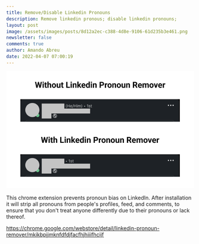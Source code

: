 ```yaml
---
title: Remove/Disable Linkedin Pronouns
description: Remove linkedin pronous; disable linkedin pronouns;
layout: post
image: /assets/images/posts/8d12a2ec-c388-4d8e-9106-61d235b3e461.png
newsletter: false
comments: true
author: Amando Abreu
date: 2022-04-07 07:00:19
---
```

![](/assets/images/posts/8d12a2ec-c388-4d8e-9106-61d235b3e461.png)

This chrome extension prevents pronoun bias on LinkedIn. After installation it will strip all pronouns from people's profiles, feed, and comments, to ensure that you don't treat anyone differently due to their pronouns or lack thereof.


<https://chrome.google.com/webstore/detail/linkedin-pronoun-remover/mkikbpjjmknfdfdjfacfhjhiiifhcijf>